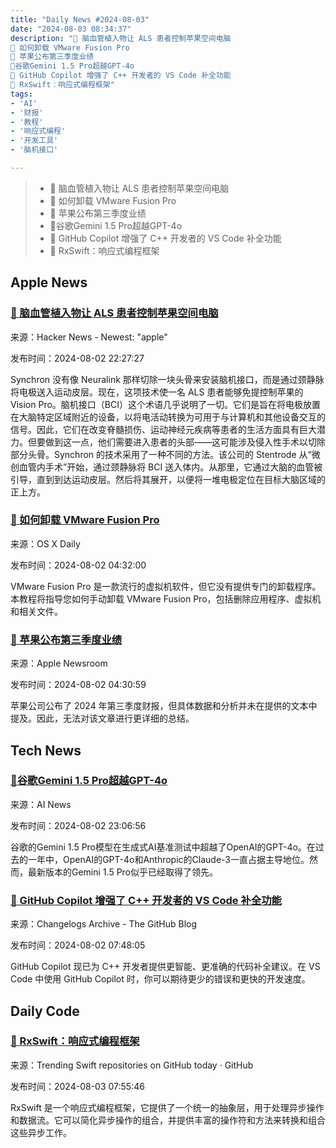 ```yaml
---
title: "Daily News #2024-08-03"
date: "2024-08-03 08:34:37"
description: "🤯 脑血管植入物让 ALS 患者控制苹果空间电脑
🌟 如何卸载 VMware Fusion Pro
🍎 苹果公布第三季度业绩
🎉谷歌Gemini 1.5 Pro超越GPT-4o
🎉 GitHub Copilot 增强了 C++ 开发者的 VS Code 补全功能
🌟 RxSwift：响应式编程框架"
tags: 
- 'AI'
- '财报'
- '教程'
- '响应式编程'
- '开发工具'
- '脑机接口'

---
```


> - 🤯 脑血管植入物让 ALS 患者控制苹果空间电脑
> - 🌟 如何卸载 VMware Fusion Pro
> - 🍎 苹果公布第三季度业绩
> - 🎉谷歌Gemini 1.5 Pro超越GPT-4o
> - 🎉 GitHub Copilot 增强了 C++ 开发者的 VS Code 补全功能
> - 🌟 RxSwift：响应式编程框架

## Apple News

### [🤯 脑血管植入物让 ALS 患者控制苹果空间电脑](https://newatlas.com/technology/synchron-stentrode-als-apple-vision-pro/)

来源：Hacker News - Newest: "apple"

发布时间：2024-08-02 22:27:27

Synchron 没有像 Neuralink 那样切除一块头骨来安装脑机接口，而是通过颈静脉将电极送入运动皮层。现在，这项技术使一名 ALS 患者能够免提控制苹果的 Vision Pro。脑机接口（BCI）这个术语几乎说明了一切。它们是旨在将电极放置在大脑特定区域附近的设备，以将电活动转换为可用于与计算机和其他设备交互的信号。因此，它们在改变脊髓损伤、运动神经元疾病等患者的生活方面具有巨大潜力。但要做到这一点，他们需要进入患者的头部——这可能涉及侵入性手术以切除部分头骨。Synchron 的技术采用了一种不同的方法。该公司的 Stentrode 从“微创血管内手术”开始，通过颈静脉将 BCI 送入体内。从那里，它通过大脑的血管被引导，直到到达运动皮层。然后将其展开，以便将一堆电极定位在目标大脑区域的正上方。

### [🌟 如何卸载 VMware Fusion Pro](https://osxdaily.com/2024/08/01/how-uninstall-vmware-fusion-mac/)

来源：OS X Daily

发布时间：2024-08-02 04:32:00

VMware Fusion Pro 是一款流行的虚拟机软件，但它没有提供专门的卸载程序。本教程将指导您如何手动卸载 VMware Fusion Pro，包括删除应用程序、虚拟机和相关文件。

### [🍎 苹果公布第三季度业绩](https://www.apple.com/newsroom/2024/08/apple-reports-third-quarter-results/)

来源：Apple Newsroom

发布时间：2024-08-02 04:30:59

苹果公司公布了 2024 年第三季度财报，但具体数据和分析并未在提供的文本中提及。因此，无法对该文章进行更详细的总结。


## Tech News

### [🎉谷歌Gemini 1.5 Pro超越GPT-4o](https://www.artificialintelligence-news.com/news/googles-gemini-1-5-pro-dethrones-gpt-4o/)

来源：AI News

发布时间：2024-08-02 23:06:56

谷歌的Gemini 1.5 Pro模型在生成式AI基准测试中超越了OpenAI的GPT-4o。在过去的一年中，OpenAI的GPT-4o和Anthropic的Claude-3一直占据主导地位。然而，最新版本的Gemini 1.5 Pro似乎已经取得了领先。

### [🎉 GitHub Copilot 增强了 C++ 开发者的 VS Code 补全功能](https://github.blog/changelog/2024-08-01-improving-github-copilot-completions-in-vs-code-for-c-developers)

来源：Changelogs Archive - The GitHub Blog

发布时间：2024-08-02 07:48:05

GitHub Copilot 现已为 C++ 开发者提供更智能、更准确的代码补全建议。在 VS Code 中使用 GitHub Copilot 时，你可以期待更少的错误和更快的开发速度。

## Daily Code

### [🌟 RxSwift：响应式编程框架](https://github.com/ReactiveX/RxSwift)

来源：Trending Swift repositories on GitHub today · GitHub

发布时间：2024-08-03 07:55:46

RxSwift 是一个响应式编程框架，它提供了一个统一的抽象层，用于处理异步操作和数据流。它可以简化异步操作的组合，并提供丰富的操作符和方法来转换和组合这些异步工作。
